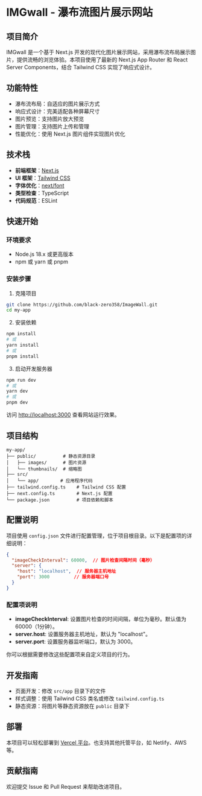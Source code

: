 # IMGwall - 瀑布流图片展示网站

## 项目简介

IMGwall 是一个基于 Next.js 开发的现代化图片展示网站，采用瀑布流布局展示图片，提供流畅的浏览体验。本项目使用了最新的 Next.js App Router 和 React Server Components，结合 Tailwind CSS 实现了响应式设计。

## 功能特性

- 瀑布流布局：自适应的图片展示方式
- 响应式设计：完美适配各种屏幕尺寸
- 图片预览：支持图片放大预览
- 图片管理：支持图片上传和管理
- 性能优化：使用 Next.js 图片组件实现图片优化

## 技术栈

- **前端框架**：[Next.js](https://nextjs.org)
- **UI 框架**：[Tailwind CSS](https://tailwindcss.com)
- **字体优化**：[next/font](https://nextjs.org/docs/app/building-your-application/optimizing/fonts)
- **类型检查**：TypeScript
- **代码规范**：ESLint

## 快速开始

### 环境要求

- Node.js 18.x 或更高版本
- npm 或 yarn 或 pnpm

### 安装步骤

1. 克隆项目
```bash
git clone https://github.com/black-zero358/ImageWall.git
cd my-app
```

2. 安装依赖
```bash
npm install
# 或
yarn install
# 或
pnpm install
```

3. 启动开发服务器
```bash
npm run dev
# 或
yarn dev
# 或
pnpm dev
```

访问 [http://localhost:3000](http://localhost:3000) 查看网站运行效果。

## 项目结构

```
my-app/
├── public/          # 静态资源目录
│   ├── images/      # 图片资源
│   └── thumbnails/  # 缩略图
├── src/
│   └── app/        # 应用程序代码
├── tailwind.config.ts    # Tailwind CSS 配置
├── next.config.ts        # Next.js 配置
└── package.json          # 项目依赖和脚本
```

## 配置说明

项目使用 `config.json` 文件进行配置管理，位于项目根目录。以下是配置项的详细说明：

```json
{
  "imageCheckInterval": 60000,  // 图片检查间隔时间（毫秒）
  "server": {
    "host": "localhost",  // 服务器主机地址
    "port": 3000         // 服务器端口号
  }
}
```

### 配置项说明

- **imageCheckInterval**: 设置图片检查的时间间隔，单位为毫秒。默认值为60000（1分钟）。
- **server.host**: 设置服务器主机地址，默认为 "localhost"。
- **server.port**: 设置服务器监听端口，默认为 3000。

你可以根据需要修改这些配置项来自定义项目的行为。

## 开发指南

- 页面开发：修改 `src/app` 目录下的文件
- 样式调整：使用 Tailwind CSS 类名或修改 `tailwind.config.ts`
- 静态资源：将图片等静态资源放在 `public` 目录下

## 部署

本项目可以轻松部署到 [Vercel 平台](https://vercel.com)。也支持其他托管平台，如 Netlify、AWS 等。

## 贡献指南

欢迎提交 Issue 和 Pull Request 来帮助改进项目。


